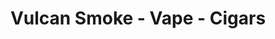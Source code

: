 ---
title: "Vulcan Smoke - Vape - Cigars"
url: /atlanta/vulcan-smoke-vape-cigars/
shop: e-cigarette
---